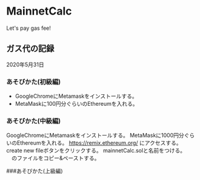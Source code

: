 # MainnetCalc
Let's pay gas fee!

## ガス代の記録

2020年5月31日　



### あそびかた(初級編)
- GoogleChromeにMetamaskをインストールする。
- MetaMaskに100円分ぐらいのEthereumを入れる。



### あそびかた(中級編)
GoogleChromeにMetamaskをインストールする。
MetaMaskに1000円分ぐらいのEthereumを入れる。
https://remix.ethereum.org/ にアクセスする。
create new fileボタンをクリックする。
mainnetCalc.solと名前をつける。
　のファイルをコピー&ペーストする。


###あそびかた(上級編)



